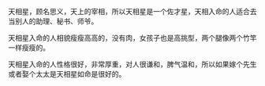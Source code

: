 天相星，顾名思义，天上的宰相，所以天相星是一个佐才星，天相入命的人适合去当别人的助理、秘书、师爷。

天相星入命的人相貌瘦瘦高高的，没有肉，女孩子也是高挑型，两个腿像两个竹竿一样瘦瘦的。

天相星入命的人性格很好，非常厚重，对人很谦和，脾气温和，所以如果嫁个先生或者娶个太太是天相星如命是很好的。